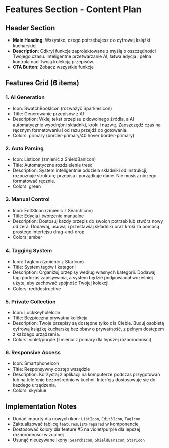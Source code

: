 # Features Section - Content Plan

## Header Section

- **Main Heading**: Wszystko, czego potrzebujesz do cyfrowej książki kucharskiej
- **Description**: Odkryj funkcje zaprojektowane z myślą o oszczędności Twojego czasu. Inteligentne przetwarzanie AI, łatwa edycja i pełna kontrola nad Twoją kolekcją przepisów.
- **CTA Button**: Zobacz wszystkie funkcje

## Features Grid (6 items)

### 1. AI Generation

- Icon: SwatchBookIcon (rozważyć SparklesIcon)
- Title: Generowanie przepisów z AI
- Description: Wklej tekst przepisu z dowolnego źródła, a AI automatycznie wyodrębni składniki, kroki i nazwę. Zaoszczędź czas na ręcznym formatowaniu i od razu przejdź do gotowania.
- Colors: primary (border-primary/40 hover:border-primary)

### 2. Auto Parsing

- Icon: ListIcon (zmienić z ShieldBanIcon)
- Title: Automatyczne rozdzielenie treści
- Description: System inteligentnie oddziela składniki od instrukcji, rozpoznaje strukturę przepisu i porządkuje dane. Nie musisz niczego formatować ręcznie.
- Colors: green

### 3. Manual Control

- Icon: Edit3Icon (zmienić z SearchIcon)
- Title: Edycja i tworzenie manualne
- Description: Dostosuj każdy przepis do swoich potrzeb lub stwórz nowy od zera. Dodawaj, usuwaj i przestawiaj składniki oraz kroki za pomocą prostego interfejsu drag-and-drop.
- Colors: amber

### 4. Tagging System

- Icon: TagIcon (zmienić z StarIcon)
- Title: System tagów i kategorii
- Description: Organizuj przepisy według własnych kategorii. Dodawaj tagi podczas zapisywania, a system będzie podpowiadał wcześniej użyte, aby zachować spójność Twojej kolekcji.
- Colors: red/destructive

### 5. Private Collection

- Icon: LockKeyholeIcon
- Title: Bezpieczna prywatna kolekcja
- Description: Twoje przepisy są dostępne tylko dla Ciebie. Buduj osobistą cyfrową książkę kucharską bez obaw o prywatność, z pełnym dostępem z każdego urządzenia.
- Colors: violet/purple (zmienić z primary dla lepszej różnorodności)

### 6. Responsive Access

- Icon: SmartphoneIcon
- Title: Responsywny dostęp wszędzie
- Description: Korzystaj z aplikacji na komputerze podczas przygotowań lub na telefonie bezpośrednio w kuchni. Interfejs dostosowuje się do każdego urządzenia.
- Colors: sky/blue

## Implementation Notes

- Dodać importy dla nowych ikon: `ListIcon`, `Edit3Icon`, `TagIcon`
- Zaktualizować tablicę `featuresListPrepared` w komponencie
- Dostosować kolory dla feature #5 na violet/purple dla lepszej różnorodności wizualnej
- Usunąć nieużywane ikony: `SearchIcon`, `ShieldBanIcon`, `StarIcon`
